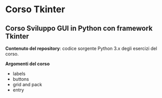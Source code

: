 # Corso Tkinter

## Corso Sviluppo GUI in Python con framework Tkinter

**Contenuto del repository**: codice sorgente Python 3.x degli esercizi del corso.

**Argomenti del corso**

- labels
- buttons
- grid and pack
- entry